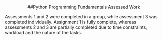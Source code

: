 <p style = "text-align:center;"> ##Python Programming Fundamentals Assessed Work </p>
Assessments 1 and 2 were completed in a group, while assessment 3 was completed individually. Assignment 1 is fully complete, whereas assessments 2 and 3 are partially completed due to time constraints, workload and the nature of the tasks.
